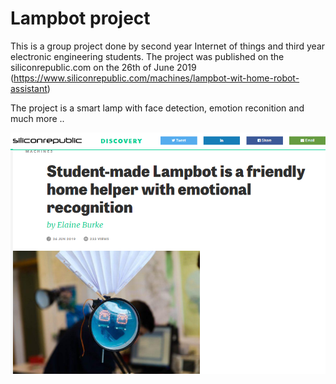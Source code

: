 # Lampbot project
This is a group project done by second year Internet of things and third year electronic engineering students.
The project was published on the siliconrepublic.com on the 26th of June 2019 (https://www.siliconrepublic.com/machines/lampbot-wit-home-robot-assistant)

The project is a smart lamp with face detection, emotion reconition and much more ..


![Alt text](https://github.com/ashraf-mustafa/Lampbot/blob/master/siliconrep.png?raw=true)






